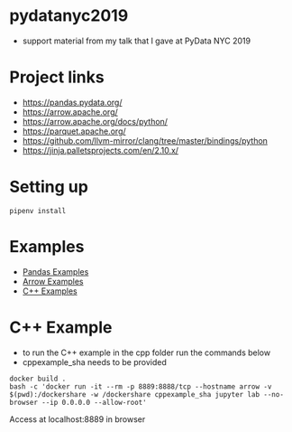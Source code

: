 # pydatanyc2019

* support material from my talk that I gave at PyData NYC 2019

# Project links

* https://pandas.pydata.org/
* https://arrow.apache.org/ 
* https://arrow.apache.org/docs/python/
* https://parquet.apache.org/
* https://github.com/llvm-mirror/clang/tree/master/bindings/python
* https://jinja.palletsprojects.com/en/2.10.x/

# Setting up

```
pipenv install
```

# Examples

* [Pandas Examples](pandas_examples.ipynb)
* [Arrow Examples](arrow_example.ipynb)
* [C++ Examples](cpp/cpp_example.ipynb)

# C++ Example

* to run the C++ example in the cpp folder run the commands below
* cppexample_sha needs to be provided

```
docker build .
bash -c 'docker run -it --rm -p 8889:8888/tcp --hostname arrow -v $(pwd):/dockershare -w /dockershare cppexample_sha jupyter lab --no-browser --ip 0.0.0.0 --allow-root'
```

Access at localhost:8889 in browser
